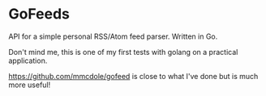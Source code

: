 # GoFeeds
API for a simple personal RSS/Atom feed parser. Written in Go.

Don't mind me, this is one of my first tests with golang on a practical application.

https://github.com/mmcdole/gofeed is close to what I've done but is much more useful!
